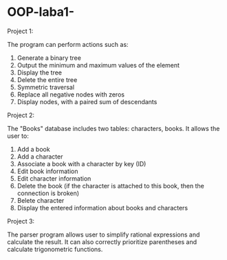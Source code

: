 # OOP-laba1-
Project 1:

The program can perform actions such as:
1. Generate a binary tree     
2. Output the minimum and maximum values of the element    
3. Display the tree 
4. Delete the entire tree    
5. Symmetric traversal   
6. Replace all negative nodes with zeros 
7. Display nodes, with a paired sum of descendants 

Project 2:

The "Books" database includes two tables: characters, books. 
It allows the user to:
1. Add a book
2. Add a character
3. Associate a book with a character by key (ID)
4. Edit book information
5. Edit character information
6. Delete the book (if the character is attached to this book, then the connection is broken)
7. Вelete character
8. Display the entered information about books and characters




Project 3:

The parser program allows user to simplify rational expressions and calculate the result.
It can also correctly prioritize parentheses and calculate trigonometric functions.

